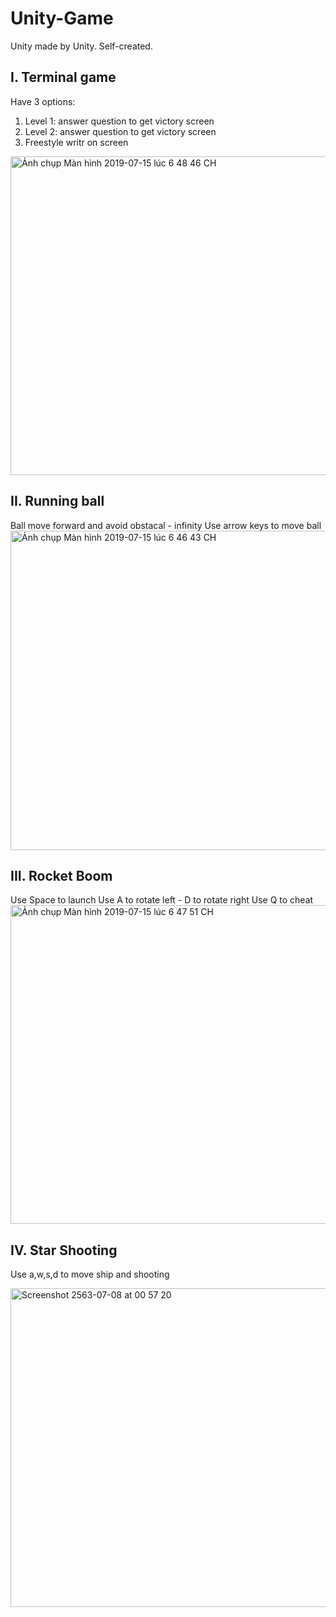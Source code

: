 # Unity-Game
Unity made by Unity. Self-created.

## I. Terminal game

Have 3 options:
1. Level 1: answer question to get victory screen
2. Level 2: answer question to get victory screen
3. Freestyle writr on screen
<img width="510" alt="Ảnh chụp Màn hình 2019-07-15 lúc 6 48 46 CH" src="https://user-images.githubusercontent.com/46292866/61214897-64556700-a733-11e9-8bbe-7ed44f01b5af.png">

## II. Running ball

Ball move forward and avoid obstacal - infinity 
Use arrow keys to move ball
<img width="511" alt="Ảnh chụp Màn hình 2019-07-15 lúc 6 46 43 CH" src="https://user-images.githubusercontent.com/46292866/61214895-63bcd080-a733-11e9-9f8e-defc43b1379b.png">

## III. Rocket Boom

Use Space to launch
Use A to rotate left - D to rotate right
Use Q to cheat
<img width="510" alt="Ảnh chụp Màn hình 2019-07-15 lúc 6 47 51 CH" src="https://user-images.githubusercontent.com/46292866/61214896-64556700-a733-11e9-9052-6e1302e19a9c.png">

## IV. Star Shooting

Use a,w,s,d to move ship and shooting

<img width="510" alt="Screenshot 2563-07-08 at 00 57 20" src="https://user-images.githubusercontent.com/46292866/86823524-21647000-c0b7-11ea-8778-c1c631377395.png">


